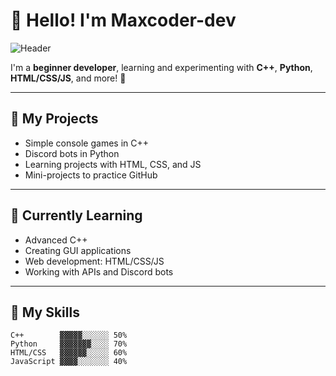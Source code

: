 # 👋 Hello! I'm Maxcoder-dev

![Header](https://media.giphy.com/media/L05HgB2h6qICDs5Sms/giphy.gif)

I'm a **beginner developer**, learning and experimenting with **C++**, **Python**, **HTML/CSS/JS**, and more! 🚀

---

## 🔭 My Projects
- Simple console games in C++
- Discord bots in Python
- Learning projects with HTML, CSS, and JS
- Mini-projects to practice GitHub

---

## 🌱 Currently Learning
- Advanced C++
- Creating GUI applications
- Web development: HTML/CSS/JS
- Working with APIs and Discord bots

---

## 👾 My Skills

```text
C++        ▓▓▓▓▓░░░░░░ 50%
Python     ▓▓▓▓▓▓▓░░░░ 70%
HTML/CSS   ▓▓▓▓▓▓░░░░░ 60%
JavaScript ▓▓▓▓░░░░░░░ 40%
